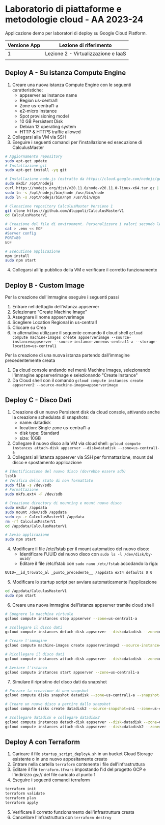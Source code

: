 # Laboratorio di piattaforme e metodologie cloud - AA 2023-24
Applicazione demo per laboratori di deploy su Google Cloud Platform.

|Versione App|Lezione di riferimento|
|-|-|
|1|Lezione 2 - Virtualizzazione e IaaS|
|||

## Deploy A - Su istanza Compute Engine
1. Creare una nuova istanza Compute Engine con le seguenti caratteristiche:
    - appserver as instance name
    - Region us-central1
    - Zone us-central1-a
    - e2-micro Instance
    - Spot provisioning model
    - 10 GB Persistent Disk
    - Debian 12 operating system
    - HTTP & HTTPS traffic allowed
2. Collegarsi alla VM via SSH
3. Eseguire i seguenti comandi per l'installazione ed esecuzione di CalculusMaster
```sh
# Aggiornamento repository
sudo apt-get update
# Installazione git
sudo apt-get install -yq git

# Installazione node.js (estratto da https://cloud.google.com/nodejs/getting-started/getting-started-on-compute-engine?hl=it)
sudo mkdir /opt/nodejs
curl https://nodejs.org/dist/v20.11.0/node-v20.11.0-linux-x64.tar.gz | sudo tar xvzf - -C /opt/nodejs --strip-components=1
sudo ln -s /opt/nodejs/bin/node /usr/bin/node
sudo ln -s /opt/nodejs/bin/npm /usr/bin/npm

# Clonazione repository CalculusMaster Versione 1
git clone https://github.com/dluppoli/CalculusMasterV1
cd CalculusMasterV1

# Creazione del file di environment. Personalizzare i valori secondo le necessità 
cat > .env << EOF
#Server config
PORT=80
EOF

# Esecuzione applicazione
npm install
sudo npm start
```
4. Collegarsi all'ip pubblico della VM e verificare il corretto funzionamento

## Deploy B - Custom Image
Per la creazione dell'immagine eseguire i seguenti passi
1. Entrare nel dettaglio dell'istanza appserver
2. Selezionare "Create Machine Image"
3. Assegnare il nome appserverimage
4. Scegliere Location Regional in us-central1
5. Cliccare su Crea
6. In alternativa utilizzare il seguente comando il cloud shell `gcloud compute machine-images create appserverimage --source-instance=appserver --source-instance-zone=us-central1-a --storage-location=us-central1`

Per la creazione di una nuova istanza partendo dall'immagine precedentemente creata
1. Da cloud console andando nel menù Machine Images, selezionando l'immagine appserverimage e selezionando "Create Instance"
2. Da Cloud shell con il comando `gcloud compute instances create appserver2 --source-machine-image=appserverimage`

## Deploy C - Disco Dati
1. Creazione di un nuovo Persistent disk da cloud console, attivando anche la creazione schedulata di snapshots:
    - name: datadisk
    - location: Single zone us-central1-a
    - disk type: Standard
    - size: 10GB
2. Collegare il nuovo disco alla VM via cloud shell: `gcloud compute instances attach-disk appserver --disk=datadisk --zone=us-central1-a`
3. Collegarsi all'istanza appserver via SSH per formattazione, mount del disco e spostamento applicazione
```sh
# Identificazione del nuovo disco (dovrebbe essere sdb)
lsblk
# Verifica dello stato di non formattato
sudo file -s /dev/sdb
# Formattazione
sudo mkfs.ext4 -F /dev/sdb

# Creazione directory di mounting e mount nuovo disco
sudo mkdir /appdata
sudo mount /dev/sdb /appdata
sudo cp -r CalculusMasterV1 /appdata
rm -rf CalculusMasterV1
cd /appdata/CalculusMasterV1

# Avvio applicazione
sudo npm start
``` 
4. Modificare il file /etc/fstab per il mount automatico del nuovo disco:
    - Identificare l'UUID del nuovo disco con `sudo ls -l /dev/disk/by-uuid/`
    - Editare il file /etc/fstab con `sudo nano /etc/fstab` accodando la riga:
```txt
UUID=__id_trovato_al _punto_precedente__ /appdata ext4 defaults 0 0
```
5. Modificare lo startup script per avviare automaticamente l'applicazione
```sh
cd /appdata/CalculusMasterV1
sudo npm start
```
6. Creare una nuova immagine dell'istanza appserver tramite cloud shell
```sh
# Spegnere la macchina virtuale
gcloud compute instances stop appserver --zone=us-central1-a

# Scollegare il disco dati
gcloud compute instances detach-disk appserver --disk=datadisk --zone=us-central1-a

# Creare l'immagine
gcloud compute machine-images create appserverimage2 --source-instance=appserver --source-instance-zone=us-central1-a

# Ricollegare il disco dati
gcloud compute instances attach-disk appserver --disk=datadisk --zone=us-central1-a

# Avviare l'istanza
gcloud compute instances start appserver --zone=us-central1-a
```
7. Simulare il ripristino del disco dati da snapshot
```sh
# Forzare la creazione di uno snapshot
gcloud compute disks snapshot datadisk --zone=us-central1-a --snapshot-names=sn1 --storage-location=us-central1

# Creare un nuovo disco a partire dallo snapshot
gcloud compute disks create datadisk2 --source-snapshot=sn1 --zone=us-central1-a

# Scollegare datadisk e collegare datadisk2
gcloud compute instances detach-disk appserver --disk=datadisk --zone=us-central1-a
gcloud compute instances attach-disk appserver --disk=datadisk2 --zone=us-central1-a
```

## Deploy A con Terraform
1. Caricare il file `startup_script_deployA.sh` in un bucket Cloud Storage esistente o in uno nuovo appositamente creato
2. Entrare nella cartella `terraform` contenente i file dell'infrastruttura
3. Editare il file `terraform.tfvars` impostando l'id del progetto GCP e l'indirizzo gs:// del file caricato al punto 1
4. Eseguire i seguenti comandi terraform
```sh
terraform init
terraform validate
terraform plan
terraform apply
```
5. Verificare il corretto funzionamento dell'infrastruttura creata
6. Cancellare l'infrastruttura con `terraform destroy`
